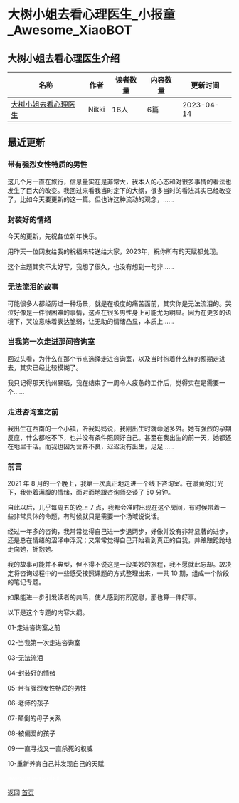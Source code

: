 # 大树小姐去看心理医生_小报童_Awesome_XiaoBOT

## 大树小姐去看心理医生介绍
>   
  


|名称|作者|读者数量|内容数量|更新时间|
|---|---|---|---|---|
|[大树小姐去看心理医生](https://xiaobot.net/p/Nikki?refer=9c3f1c95-a052-465a-9902-f6d75080262a)|Nikki|16人|6篇|2023-04-14|

## 最近更新
### 带有强烈女性特质的男性

这几个月一直在旅行，信息量实在是非常大，我本人的心态和对很多事情的看法也发生了巨大的改变。我回过来看我当时定下的大纲，很多当时的看法其实已经改变了，比如今天要更新的这一篇。但也许这种流动的观念，......

### 封装好的情绪

今天的更新，先祝各位新年快乐。

用昨天一位网友给我的祝福来转送给大家，2023年，祝你所有的天赋都兑现。

这个主题其实不太好写，我想了很久，也没有想到一句非......

### 无法流泪的故事

可能很多人都经历过一种场景，就是在极度的痛苦面前，其实你是无法流泪的。哭泣好像是一件很困难的事情，这点在很多男性身上可能尤为明显。因为在更多的语境下，哭泣意味着表达脆弱，让无助的情绪凸显，本质上......

### 当我第一次走进那间咨询室

回过头看，为什么在那个节点选择走进咨询室，以及当时抱着什么样的预期走进去，其实已经比较模糊了。

我只记得那天杭州暴晒，我在结束了一周令人疲惫的工作后，觉得实在是需要一个......

### 走进咨询室之前

我出生在西南的一个小镇，听我妈妈说，我刚出生时就命途多舛。她有强烈的孕期反应，什么都吃不下，也并没有条件照顾好自己。甚至在我出生的前一天，她都还在地里干活。而我也因为营养不良，迟迟没有出生，足足......

### 前言

2021 年 8 月的一个晚上，我第一次真正地走进一个线下咨询室。在暖黄的灯光下，我带着满腹的情绪，面对面地跟咨询师交谈了 50 分钟。

自此以后，几乎每周五的晚上 7 点，我都会准时出现在这个房间，有时候带着一些非常具体的命题，有时候就只是需要一个场域说说话。

经过一年多的咨询，我常常觉得自己进一步退两步，好像并没有非常显著的进步，还是总在情绪的沼泽中浮沉；又常常觉得自己开始看到真正的自我，并踉踉跄跄地走向她，拥抱她。

我的故事可能并不典型，但不得不说这是一段美妙的旅程，我不愿就此忘却。故决定将咨询过程中的一些感受按照课题的方式整理出来，一共 10
期，组成一个阶段的笔记专题。

如果能进一步引发读者的共鸣，使人感到有所宽慰，那也算一件好事。

以下是这个专题的内容大纲。

01-走进咨询室之前

02-当我第一次走进咨询室

03-无法流泪

04-封装好的情绪

05-带有强烈女性特质的男性

06-老师的孩子

07-颠倒的母子关系

08-被偏爱的孩子

09-一直寻找又一直杀死的权威

10-重新养育自己并发现自己的天赋


<a href="https://github.com/Reno9527/awesome-xiaobot" style="color: white; text-decoration: none;">awesome-xiaobot</a>

返回 [首页](../README.md)
